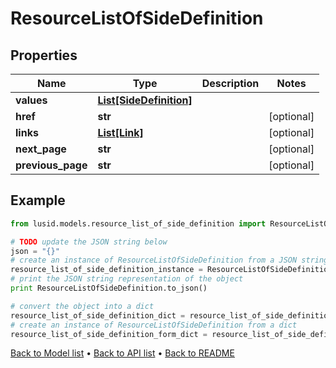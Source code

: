 # ResourceListOfSideDefinition


## Properties
Name | Type | Description | Notes
------------ | ------------- | ------------- | -------------
**values** | [**List[SideDefinition]**](SideDefinition.md) |  | 
**href** | **str** |  | [optional] 
**links** | [**List[Link]**](Link.md) |  | [optional] 
**next_page** | **str** |  | [optional] 
**previous_page** | **str** |  | [optional] 

## Example

```python
from lusid.models.resource_list_of_side_definition import ResourceListOfSideDefinition

# TODO update the JSON string below
json = "{}"
# create an instance of ResourceListOfSideDefinition from a JSON string
resource_list_of_side_definition_instance = ResourceListOfSideDefinition.from_json(json)
# print the JSON string representation of the object
print ResourceListOfSideDefinition.to_json()

# convert the object into a dict
resource_list_of_side_definition_dict = resource_list_of_side_definition_instance.to_dict()
# create an instance of ResourceListOfSideDefinition from a dict
resource_list_of_side_definition_form_dict = resource_list_of_side_definition.from_dict(resource_list_of_side_definition_dict)
```
[Back to Model list](../README.md#documentation-for-models) &#8226; [Back to API list](../README.md#documentation-for-api-endpoints) &#8226; [Back to README](../README.md)


